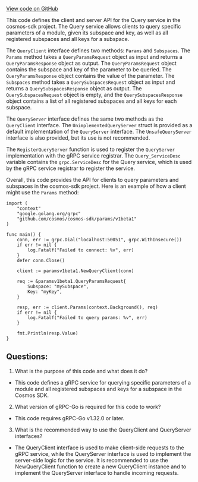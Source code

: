 [View code on GitHub](https://github.com/cosmos/cosmos-sdk/blob/main/api/cosmos/params/v1beta1/query_grpc.pb.go)

This code defines the client and server API for the Query service in the cosmos-sdk project. The Query service allows clients to query specific parameters of a module, given its subspace and key, as well as all registered subspaces and all keys for a subspace. 

The `QueryClient` interface defines two methods: `Params` and `Subspaces`. The `Params` method takes a `QueryParamsRequest` object as input and returns a `QueryParamsResponse` object as output. The `QueryParamsRequest` object contains the subspace and key of the parameter to be queried. The `QueryParamsResponse` object contains the value of the parameter. The `Subspaces` method takes a `QuerySubspacesRequest` object as input and returns a `QuerySubspacesResponse` object as output. The `QuerySubspacesRequest` object is empty, and the `QuerySubspacesResponse` object contains a list of all registered subspaces and all keys for each subspace.

The `QueryServer` interface defines the same two methods as the `QueryClient` interface. The `UnimplementedQueryServer` struct is provided as a default implementation of the `QueryServer` interface. The `UnsafeQueryServer` interface is also provided, but its use is not recommended.

The `RegisterQueryServer` function is used to register the `QueryServer` implementation with the gRPC service registrar. The `Query_ServiceDesc` variable contains the `grpc.ServiceDesc` for the Query service, which is used by the gRPC service registrar to register the service.

Overall, this code provides the API for clients to query parameters and subspaces in the cosmos-sdk project. Here is an example of how a client might use the `Params` method:

```
import (
    "context"
    "google.golang.org/grpc"
    "github.com/cosmos/cosmos-sdk/params/v1beta1"
)

func main() {
    conn, err := grpc.Dial("localhost:50051", grpc.WithInsecure())
    if err != nil {
        log.Fatalf("Failed to connect: %v", err)
    }
    defer conn.Close()

    client := paramsv1beta1.NewQueryClient(conn)

    req := &paramsv1beta1.QueryParamsRequest{
        Subspace: "mySubspace",
        Key: "myKey",
    }

    resp, err := client.Params(context.Background(), req)
    if err != nil {
        log.Fatalf("Failed to query params: %v", err)
    }

    fmt.Println(resp.Value)
}
```
## Questions: 
 1. What is the purpose of this code and what does it do?
- This code defines a gRPC service for querying specific parameters of a module and all registered subspaces and keys for a subspace in the Cosmos SDK.

2. What version of gRPC-Go is required for this code to work?
- This code requires gRPC-Go v1.32.0 or later.

3. What is the recommended way to use the QueryClient and QueryServer interfaces?
- The QueryClient interface is used to make client-side requests to the gRPC service, while the QueryServer interface is used to implement the server-side logic for the service. It is recommended to use the NewQueryClient function to create a new QueryClient instance and to implement the QueryServer interface to handle incoming requests.